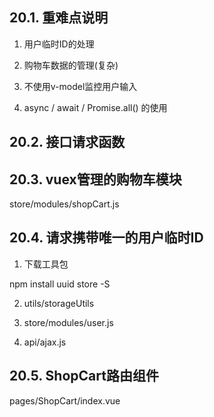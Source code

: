 ## 20.1. 重难点说明

1) 用户临时ID的处理

2) 购物车数据的管理(复杂)

3) 不使用v-model监控用户输入

4) async / await / Promise.all() 的使用

## 20.2. 接口请求函数



 

## 20.3. vuex管理的购物车模块

store/modules/shopCart.js



 

## 20.4. 请求携带唯一的用户临时ID

1) 下载工具包

npm install uuid store -S

2) utils/storageUtils



 

3) store/modules/user.js



4) api/ajax.js



## 20.5. ShopCart路由组件

pages/ShopCart/index.vue

